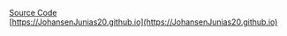 [Source Code](https://github.com/JohansenJunias20/portofolio)  
[https://JohansenJunias20.github.io](https://JohansenJunias20.github.io)
